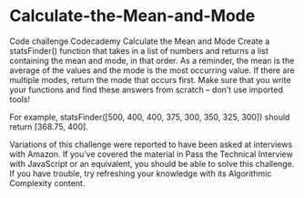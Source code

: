# Calculate-the-Mean-and-Mode
Code challenge Codecademy
Calculate the Mean and Mode
Create a statsFinder() function that takes in a list of numbers and returns a list containing the mean and mode, in that order. As a reminder, the mean is the average of the values and the mode is the most occurring value. If there are multiple modes, return the mode that occurs first. Make sure that you write your functions and find these answers from scratch – don’t use imported tools!

For example, statsFinder([500, 400, 400, 375, 300, 350, 325, 300]) should return [368.75, 400].

Variations of this challenge were reported to have been asked at interviews with Amazon. If you’ve covered the material in Pass the Technical Interview with JavaScript or an equivalent, you should be able to solve this challenge. If you have trouble, try refreshing your knowledge with its Algorithmic Complexity content.
